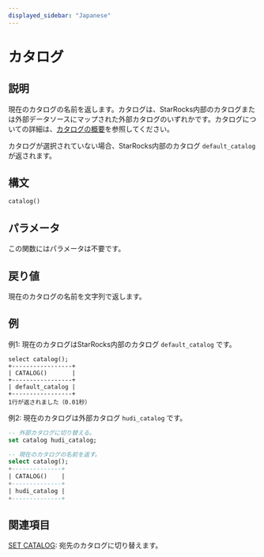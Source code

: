 ```yaml
---
displayed_sidebar: "Japanese"
---
```


# カタログ

## 説明

現在のカタログの名前を返します。カタログは、StarRocks内部のカタログまたは外部データソースにマップされた外部カタログのいずれかです。カタログについての詳細は、[カタログの概要](../../../data_source/catalog/catalog_overview.md)を参照してください。

カタログが選択されていない場合、StarRocks内部のカタログ `default_catalog` が返されます。

## 構文

```Haskell
catalog()
```

## パラメータ

この関数にはパラメータは不要です。

## 戻り値

現在のカタログの名前を文字列で返します。

## 例

例1: 現在のカタログはStarRocks内部のカタログ `default_catalog` です。

```plaintext
select catalog();
+-----------------+
| CATALOG()       |
+-----------------+
| default_catalog |
+-----------------+
1行が返されました（0.01秒）
```

例2: 現在のカタログは外部カタログ `hudi_catalog` です。

```sql
-- 外部カタログに切り替える。
set catalog hudi_catalog;

-- 現在のカタログの名前を返す。
select catalog();
+--------------+
| CATALOG()    |
+--------------+
| hudi_catalog |
+--------------+
```

## 関連項目

[SET CATALOG](../../sql-statements/data-definition/SET_CATALOG.md): 宛先のカタログに切り替えます。